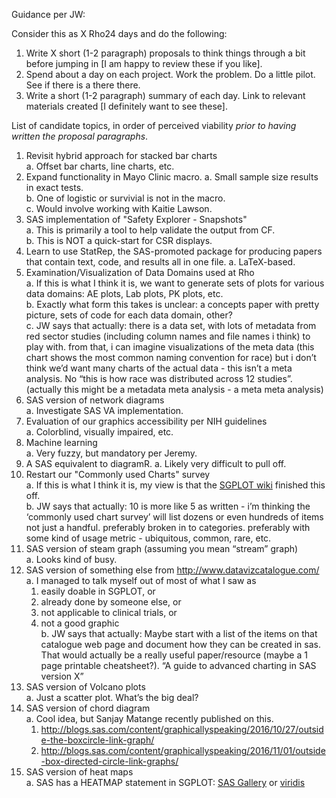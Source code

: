 Guidance per JW:

Consider this as X Rho24 days and do the following: 

1. Write X short (1-2 paragraph) proposals to think things through a bit before jumping in [I am happy to review these if you like].
1. Spend about a day on each project. Work the problem. Do a little pilot. See if there is a there there.
1. Write a short (1-2 paragraph) summary of each day. Link to relevant materials created [I definitely want to see these].

List of candidate topics, in order of perceived viability *prior to having written the proposal paragraphs*.

1. Revisit hybrid approach for stacked bar charts  
  a. Offset bar charts, line charts, etc.
1. Expand functionality in Mayo Clinic macro.
  a. Small sample size results in exact tests.  
  b. One of logistic or survivial is not in the macro.  
  c. Would involve working with Kaitie Lawson.
1. SAS implementation of "Safety Explorer - Snapshots"  
  a. This is primarily a tool to help validate the output from CF.  
  b. This is NOT a quick-start for CSR displays.
1. Learn to use StatRep, the SAS-promoted package for producing papers that contain text, code, and results all in one file.
  a. LaTeX-based. 
1. Examination/Visualization of Data Domains used at Rho  
  a. If this is what I think it is, we want to generate sets of plots for various data domains: AE plots, Lab plots, PK plots, etc.  
  b. Exactly what form this takes is unclear: a concepts paper with pretty picture, sets of code for each data domain, other?  
  c. JW says that actually: there is a data set, with lots of metadata from red sector studies (including column names and file names i think) to play with. from that, i can imagine visualizations of the meta data (this chart shows the most common naming convention for race) but i don’t think we’d want many charts of the actual data - this isn’t a meta analysis. No “this is how race was distributed across 12 studies”. (actually this might be a metadata meta analysis - a meta meta analysis)
1. SAS version of network diagrams  
  a. Investigate SAS VA implementation.
1. Evaluation of our graphics accessibility per NIH guidelines  
  a. Colorblind, visually impaired, etc.
1. Machine learning  
  a. Very fuzzy, but mandatory per Jeremy.
1. A SAS equivalent to diagramR.
  a. Likely very difficult to pull off. 
1. Restart our "Commonly used Charts" survey  
  a. If this is what I think it is, my view is that the [SGPLOT wiki](https://github.com/RhoInc/sas-sgplot/wiki) finished this off.  
  b. JW says that actually: 10 is more like 5 as written - i’m thinking the ‘commonly used chart survey’ will list dozens or even hundreds of items not just a handful. preferably broken in to categories. preferably with some kind of usage metric - ubiquitous, common, rare, etc.
1. SAS version of steam graph (assuming you mean “stream” graph)  
  a. Looks kind of busy.
1. SAS version of something else from http://www.datavizcatalogue.com/  
  a. I managed to talk myself out of most of what I saw as  
    1. easily doable in SGPLOT, or  
    1. already done by someone else, or  
    1. not applicable to clinical trials, or  
    1. not a good graphic  
  b. JW says that actually: Maybe start with a list of the items on that catalogue web page and document how they can be created in sas. That would actually be a really useful paper/resource (maybe a 1 page printable cheatsheet?). “A guide to advanced charting in SAS version X”
1. SAS version of Volcano plots  
  a. Just a scatter plot. What’s the big deal?
1. SAS version of chord diagram  
  a. Cool idea, but Sanjay Matange recently published on this.  
    1. http://blogs.sas.com/content/graphicallyspeaking/2016/10/27/outside-the-boxcircle-link-graph/  
    1. http://blogs.sas.com/content/graphicallyspeaking/2016/11/01/outside-box-directed-circle-link-graphs/
1. SAS version of heat maps  
  a. SAS has a HEATMAP statement in SGPLOT: [SAS Gallery](http://support.sas.com/kb/31/489.html) or [viridis](https://github.com/rhoinc/sas-viridis/wiki#color-response-data)
